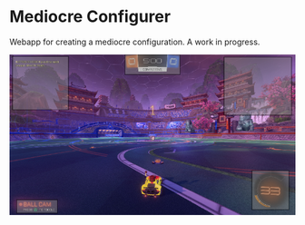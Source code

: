 # Mediocre Configurer

Webapp for creating a mediocre configuration. A work in progress.

![image-labeller.png](screenshots/image-labeller.png)
